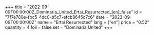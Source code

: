 +++
title = "2022-09-09T00:00:00Z_Dominaria_United_Ertai_Resurrected_[en]_false"
id = "7f7e780e-fbc5-4dc0-b5c7-efcb8645c7c6"
date = "2022-09-09T00:00:00Z"
name = "Ertai Resurrected"
lang = ["en"]
price = "0.52"
quantity = 4
foil = false
set = "Dominaria United"
+++

